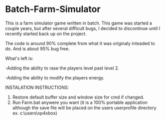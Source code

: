 # Batch-Farm-Simulator

This is a farm simulator game written in batch. This game was started a couple years, but after several difficult bugs, I decided to discontinue until I recently started back up on the project.

The code is around 90% complete from what it was originaly inteaded to do. And is about 95% bug free.

What's left is:

-Adding the ability to rase the players level past level 2.

-Adding the ability to modify the players energy.

INSTALATION INSTRUCTIONS:

1. Restore default buffer size and window size for cmd if changed.
2. Run Farm.bat anywere you want (it is a 100% portable application although the save file will be placed on the users userprofile directory ex. c:\users\xp4xbox)

